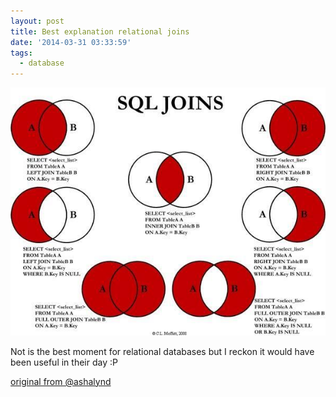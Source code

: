 ```yaml
---
layout: post
title: Best explanation relational joins
date: '2014-03-31 03:33:59'
tags:
  - database
---
```


![](/images/best-explanation-relational-joins/n3atjlm.jpeg)

Not is the best moment for relational databases but I reckon it would have been useful in their day :P

[original from @ashalynd](https://x.com/ashalynd/status/449828745495330817)
